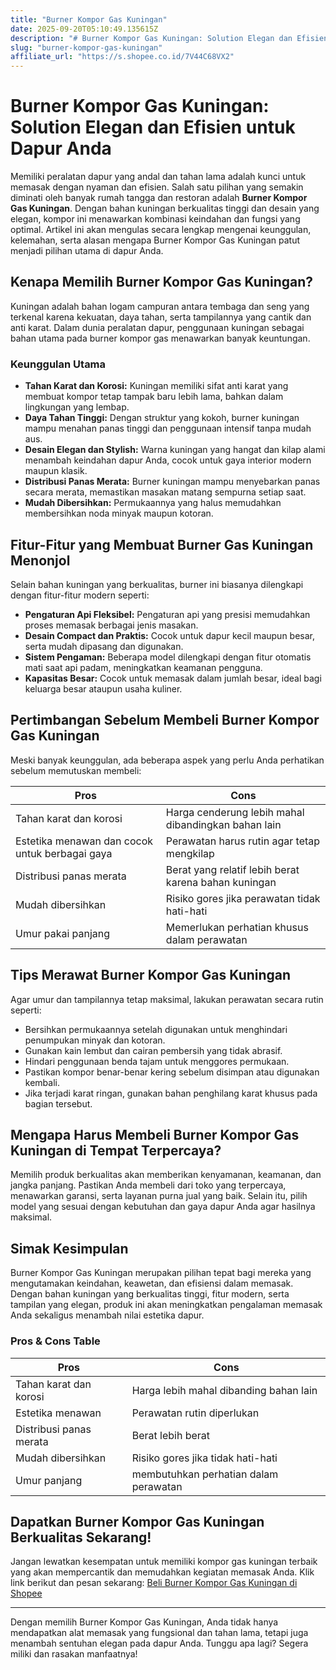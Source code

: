 ```yaml
---
title: "Burner Kompor Gas Kuningan"
date: 2025-09-20T05:10:49.135615Z
description: "# Burner Kompor Gas Kuningan: Solution Elegan dan Efisien untuk Dapur Anda..."
slug: "burner-kompor-gas-kuningan"
affiliate_url: "https://s.shopee.co.id/7V44C68VX2"
---
```

# Burner Kompor Gas Kuningan: Solution Elegan dan Efisien untuk Dapur Anda

Memiliki peralatan dapur yang andal dan tahan lama adalah kunci untuk memasak dengan nyaman dan efisien. Salah satu pilihan yang semakin diminati oleh banyak rumah tangga dan restoran adalah **Burner Kompor Gas Kuningan**. Dengan bahan kuningan berkualitas tinggi dan desain yang elegan, kompor ini menawarkan kombinasi keindahan dan fungsi yang optimal. Artikel ini akan mengulas secara lengkap mengenai keunggulan, kelemahan, serta alasan mengapa Burner Kompor Gas Kuningan patut menjadi pilihan utama di dapur Anda.

## Kenapa Memilih Burner Kompor Gas Kuningan?

Kuningan adalah bahan logam campuran antara tembaga dan seng yang terkenal karena kekuatan, daya tahan, serta tampilannya yang cantik dan anti karat. Dalam dunia peralatan dapur, penggunaan kuningan sebagai bahan utama pada burner kompor gas menawarkan banyak keuntungan.

### Keunggulan Utama

- **Tahan Karat dan Korosi:** Kuningan memiliki sifat anti karat yang membuat kompor tetap tampak baru lebih lama, bahkan dalam lingkungan yang lembap.
- **Daya Tahan Tinggi:** Dengan struktur yang kokoh, burner kuningan mampu menahan panas tinggi dan penggunaan intensif tanpa mudah aus.
- **Desain Elegan dan Stylish:** Warna kuningan yang hangat dan kilap alami menambah keindahan dapur Anda, cocok untuk gaya interior modern maupun klasik.
- **Distribusi Panas Merata:** Burner kuningan mampu menyebarkan panas secara merata, memastikan masakan matang sempurna setiap saat.
- **Mudah Dibersihkan:** Permukaannya yang halus memudahkan membersihkan noda minyak maupun kotoran.

## Fitur-Fitur yang Membuat Burner Gas Kuningan Menonjol

Selain bahan kuningan yang berkualitas, burner ini biasanya dilengkapi dengan fitur-fitur modern seperti:

- **Pengaturan Api Fleksibel:** Pengaturan api yang presisi memudahkan proses memasak berbagai jenis masakan.
- **Desain Compact dan Praktis:** Cocok untuk dapur kecil maupun besar, serta mudah dipasang dan digunakan.
- **Sistem Pengaman:** Beberapa model dilengkapi dengan fitur otomatis mati saat api padam, meningkatkan keamanan pengguna.
- **Kapasitas Besar:** Cocok untuk memasak dalam jumlah besar, ideal bagi keluarga besar ataupun usaha kuliner.

## Pertimbangan Sebelum Membeli Burner Kompor Gas Kuningan

Meski banyak keunggulan, ada beberapa aspek yang perlu Anda perhatikan sebelum memutuskan membeli:

| Pros                                           | Cons                                               |
|------------------------------------------------|----------------------------------------------------|
| Tahan karat dan korosi                        | Harga cenderung lebih mahal dibandingkan bahan lain |
| Estetika menawan dan cocok untuk berbagai gaya | Perawatan harus rutin agar tetap mengkilap       |
| Distribusi panas merata                        | Berat yang relatif lebih berat karena bahan kuningan |
| Mudah dibersihkan                            | Risiko gores jika perawatan tidak hati-hati       |
| Umur pakai panjang                            | Memerlukan perhatian khusus dalam perawatan     |

## Tips Merawat Burner Kompor Gas Kuningan

Agar umur dan tampilannya tetap maksimal, lakukan perawatan secara rutin seperti:

- Bersihkan permukaannya setelah digunakan untuk menghindari penumpukan minyak dan kotoran.
- Gunakan kain lembut dan cairan pembersih yang tidak abrasif.
- Hindari penggunaan benda tajam untuk menggores permukaan.
- Pastikan kompor benar-benar kering sebelum disimpan atau digunakan kembali.
- Jika terjadi karat ringan, gunakan bahan penghilang karat khusus pada bagian tersebut.

## Mengapa Harus Membeli Burner Kompor Gas Kuningan di Tempat Terpercaya?

Memilih produk berkualitas akan memberikan kenyamanan, keamanan, dan jangka panjang. Pastikan Anda membeli dari toko yang terpercaya, menawarkan garansi, serta layanan purna jual yang baik. Selain itu, pilih model yang sesuai dengan kebutuhan dan gaya dapur Anda agar hasilnya maksimal.

## Simak Kesimpulan

Burner Kompor Gas Kuningan merupakan pilihan tepat bagi mereka yang mengutamakan keindahan, keawetan, dan efisiensi dalam memasak. Dengan bahan kuningan yang berkualitas tinggi, fitur modern, serta tampilan yang elegan, produk ini akan meningkatkan pengalaman memasak Anda sekaligus menambah nilai estetika dapur.

### Pros & Cons Table

| **Pros** | **Cons** |
|---------------------------|--------------------------------------------------|
| Tahan karat dan korosi | Harga lebih mahal dibanding bahan lain |
| Estetika menawan | Perawatan rutin diperlukan |
| Distribusi panas merata | Berat lebih berat |
| Mudah dibersihkan | Risiko gores jika tidak hati-hati |
| Umur panjang | membutuhkan perhatian dalam perawatan |

## Dapatkan Burner Kompor Gas Kuningan Berkualitas Sekarang!

Jangan lewatkan kesempatan untuk memiliki kompor gas kuningan terbaik yang akan mempercantik dan memudahkan kegiatan memasak Anda. Klik link berikut dan pesan sekarang: [Beli Burner Kompor Gas Kuningan di Shopee](https://s.shopee.co.id/7V44C68VX2)

---

Dengan memilih Burner Kompor Gas Kuningan, Anda tidak hanya mendapatkan alat memasak yang fungsional dan tahan lama, tetapi juga menambah sentuhan elegan pada dapur Anda. Tunggu apa lagi? Segera miliki dan rasakan manfaatnya!